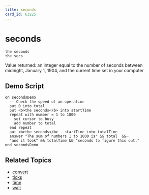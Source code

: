 ```yaml
---
title: seconds
card_id: 63225
---
```


# seconds

```
the seconds
the secs
```

Value returned: an integer equal to the number of seconds between midnight, January 1, 1904, and the current time set in your computer 

## Demo Script

```
on secondsDemo
  -- Check the speed of an operation
  put 0 into total
  put <b>the seconds</b> into startTime
  repeat with number = 1 to 1000
    set cursor to busy
    add number to total
  end repeat
  put <b>the seconds</b> - startTime into totalTime
  answer "The sum of numbers 1 to 1000 is" && total  &&¬
  "and it took" && totalTime && "seconds to figure this out."
end secondsDemo
```

## Related Topics

* [convert](/HyperTalkReference/commands/convert)
* [ticks](/HyperTalkReference/functions/ticks)
* [time](/HyperTalkReference/functions/time)
* [wait](/HyperTalkReference/commands/wait)
